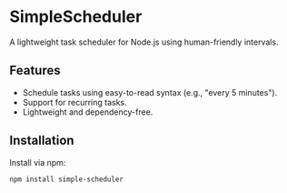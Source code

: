 # SimpleScheduler

A lightweight task scheduler for Node.js using human-friendly intervals.

## Features

- Schedule tasks using easy-to-read syntax (e.g., "every 5 minutes").
- Support for recurring tasks.
- Lightweight and dependency-free.

## Installation

Install via npm:

```bash
npm install simple-scheduler
```
